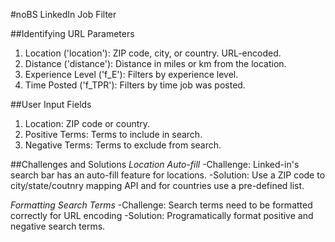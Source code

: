 #noBS LinkedIn Job Filter

##Identifying URL Parameters
1. Location ('location'): ZIP code, city, or country. URL-encoded.
2. Distance ('distance'): Distance in miles or km from the location.
3. Experience Level ('f_E'): Filters by experience level.
4. Time Posted ('f_TPR'): Filters by time job was posted.

##User Input Fields
1. Location: ZIP code or country.
2. Positive Terms: Terms to include in search.
3. Negative Terms: Terms to exclude from search.

##Challenges and Solutions
*Location Auto-fill*
-Challenge: Linked-in's search bar has an auto-fill feature for locations.
-Solution: Use a ZIP code to city/state/coutnry mapping API and for countries use a pre-defined list.
	
*Formatting Search Terms*
-Challenge: Search terms need to be formatted correctly for URL encoding
-Solution: Programatically format positive and negative search terms.